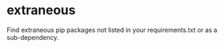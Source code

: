 # extraneous

Find extraneous pip packages not listed in your requirements.txt or as a sub-dependency.
